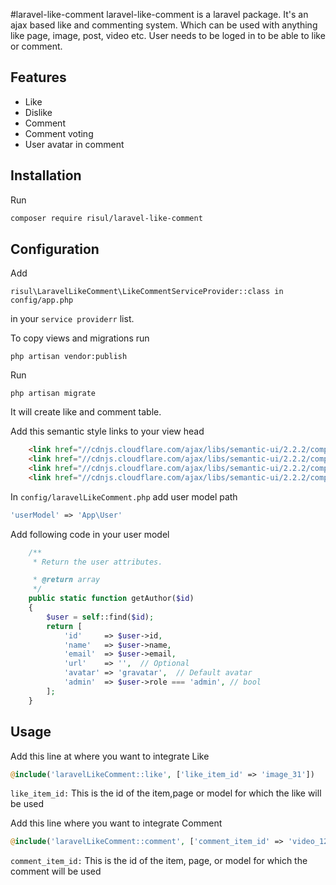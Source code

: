 #laravel-like-comment
laravel-like-comment is a laravel package. It's an ajax based like and commenting system. Which can be used with anything like page, image, post, video etc. User needs to be loged in to be able to like or comment.

## Features
* Like
* Dislike
* Comment
* Comment voting
* User avatar in comment

## Installation

Run
```bash
composer require risul/laravel-like-comment
```

## Configuration
Add 
``` 
risul\LaravelLikeComment\LikeCommentServiceProvider::class in config/app.php
```
in your ```service providerr``` list.

To copy views and migrations run 
``` 
php artisan vendor:publish
```

Run
```
php artisan migrate
```
It will create like and comment table.

Add this semantic style links to your view head
```html
    <link href="//cdnjs.cloudflare.com/ajax/libs/semantic-ui/2.2.2/components/icon.min.css" rel="stylesheet">
    <link href="//cdnjs.cloudflare.com/ajax/libs/semantic-ui/2.2.2/components/comment.min.css" rel="stylesheet">
    <link href="//cdnjs.cloudflare.com/ajax/libs/semantic-ui/2.2.2/components/form.min.css" rel="stylesheet">
    <link href="//cdnjs.cloudflare.com/ajax/libs/semantic-ui/2.2.2/components/button.min.css" rel="stylesheet">
```


In `config/laravelLikeComment.php` add user model path
```php
'userModel' => 'App\User'
```

Add following code in your user model 
```php
    /**
     * Return the user attributes.

     * @return array
     */
    public static function getAuthor($id)
    {
        $user = self::find($id);
        return [
            'id'     => $user->id,
            'name'   => $user->name,
            'email'  => $user->email,
            'url'    => '',  // Optional
            'avatar' => 'gravatar',  // Default avatar
            'admin'  => $user->role === 'admin', // bool
        ];
    }
```

## Usage
Add this line at where you want to integrate Like
```php
@include('laravelLikeComment::like', ['like_item_id' => 'image_31'])
```
`like_item_id:` This is the id of the item,page or model for which the like will be used

Add this line where you want to integrate Comment
```php
@include('laravelLikeComment::comment', ['comment_item_id' => 'video_12'])
```
```comment_item_id:``` This is the id of the item, page, or model for which the comment will be used
